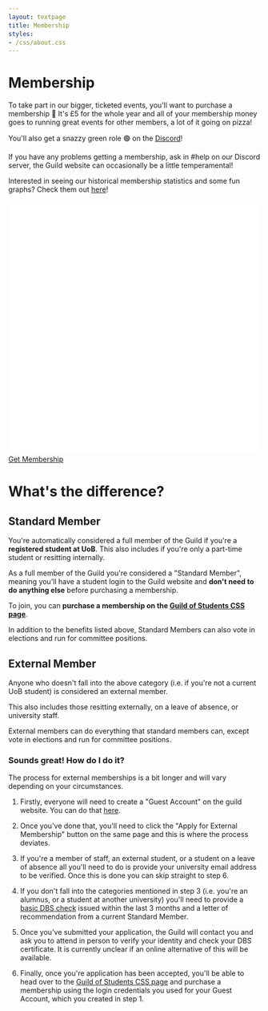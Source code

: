 ```yaml
---
layout: textpage
title: Membership
styles:
- /css/about.css
---
```


# Membership

To take part in our bigger, ticketed events, you'll want to purchase a
membership 🎉 It's £5 for the whole year and all of your membership money goes
to running great events for other members, a lot of it going on pizza!

You'll also get a snazzy green role 🟢 on the [Discord](/discord)!

If you have any problems getting a membership, ask in #help on our Discord
server, the Guild website can occasionally be a little temperamental!

Interested in seeing our historical membership statistics and some fun graphs? Check them out [here](/membership-stats)!

<div class="text-center">
  <a href="/join" class="button guild-button">
    <img src="/assets/about/guild-logo.svg" class="text-img" alt="Get Membership">
    Get Membership
  </a>
</div>



<div class="section-box" markdown="1">

<div class="text-center" markdown="1">

# What's the difference?

</div>

## Standard Member

You're automatically considered a full member of the Guild if you're a <b>registered student at UoB</b>. 
This also includes if you're only a part-time student or resitting internally.

As a full member of the Guild you're considered a "Standard Member", meaning you'll have a student login to the Guild website and <b>don't need to do anything else</b> before purchasing a membership.

To join, you can <b>purchase a membership on the [Guild of Students CSS page](/join)</b>.

In addition to the benefits listed above, Standard Members can also vote in elections and run for committee positions.

## External Member

Anyone who doesn't fall into the above category (i.e. if you're not a current UoB student) is considered an external member.

This also includes those resitting externally, on a leave of absence, or university staff.

External members can do everything that standard members can, except vote in elections and run for committee positions.

### Sounds great! How do I do it?

The process for external memberships is a bit longer and will vary depending on your circumstances.

1. Firstly, everyone will need to create a "Guest Account" on the guild website. You can do that [here](https://www.guildofstudents.com/about/memberships/).

2. Once you've done that, you'll need to click the "Apply for External Membership" button on the same page and this is where the process deviates.

3. If you're a member of staff, an external student, or a student on a leave of absence all you'll need to do is provide your university email address to be verified. Once this is done you can skip straight to step 6.

4. If you don't fall into the categories mentioned in step 3 (i.e. you're an alumnus, or a student at another university) you'll need to provide a [basic DBS check](https://www.gov.uk/request-copy-criminal-record) issued within the last 3 months and a letter of recommendation from a current Standard Member.

5. Once you've submitted your application, the Guild will contact you and ask you to attend in person to verify your identity and check your DBS certificate. It is currently unclear if an online alternative of this will be available. 

6. Finally, once you're application has been accepted, you'll be able to head over to the [Guild of Students CSS page](/join) and purchase a membership using the login credentials you used for your Guest Account, which you created in step 1.


</div>
